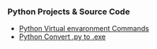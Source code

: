 ### Python Projects & Source Code

+ [Python Virtual envaronment Commands](PythonBuilder.md)
+ [Python Convert .py to .exe](convert..md)
